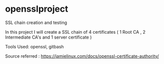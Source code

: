 # opensslproject
SSL chain creation and testing 

In this project I will create a SSL chain of 4 certificates ( 1 Root CA , 2 Intermediate CA's and 1 server certificate )

Tools Used: openssl, gitbash

Source referred : https://jamielinux.com/docs/openssl-certificate-authority/
